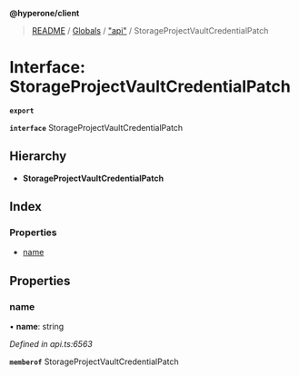 **@hyperone/client**

> [README](../README.md) / [Globals](../globals.md) / ["api"](../modules/_api_.md) / StorageProjectVaultCredentialPatch

# Interface: StorageProjectVaultCredentialPatch

**`export`** 

**`interface`** StorageProjectVaultCredentialPatch

## Hierarchy

* **StorageProjectVaultCredentialPatch**

## Index

### Properties

* [name](_api_.storageprojectvaultcredentialpatch.md#name)

## Properties

### name

•  **name**: string

*Defined in api.ts:6563*

**`memberof`** StorageProjectVaultCredentialPatch
